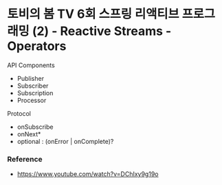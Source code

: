 # 토비의 봄 TV 6회 스프링 리액티브 프로그래밍 (2) - Reactive Streams - Operators

API Components
- Publisher
- Subscriber
- Subscription
- Processor

Protocol
- onSubscribe
- onNext*
- optional : (onError | onComplete)?


### Reference
- https://www.youtube.com/watch?v=DChIxy9g19o
